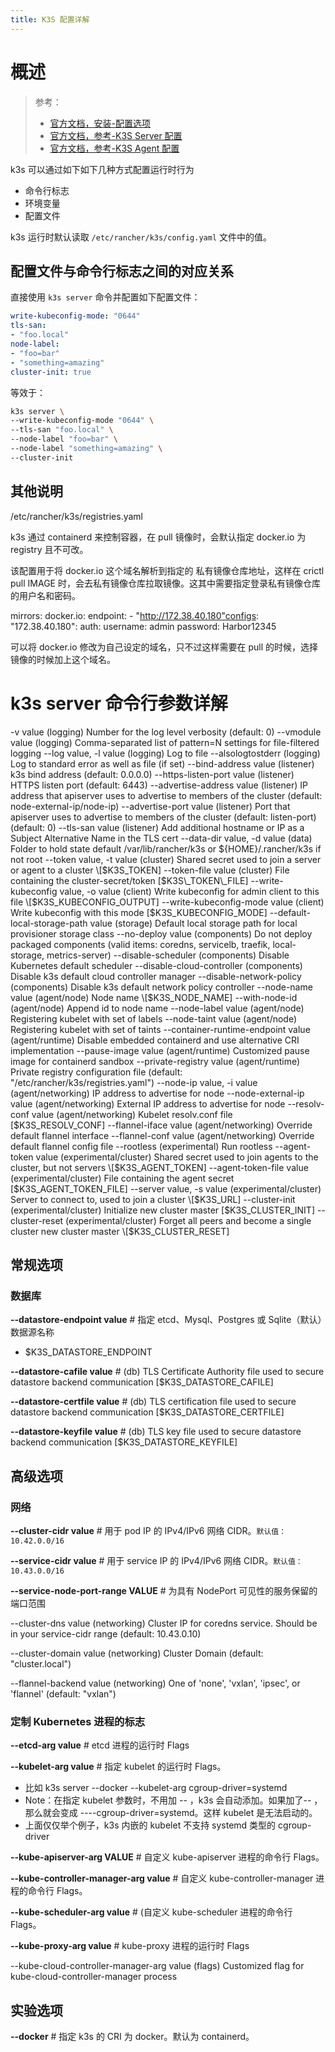 ```yaml
---
title: K3S 配置详解
---
```


# 概述

> 参考：
> - [官方文档，安装-配置选项](https://docs.k3s.io/zh/installation/configuration)
> - [官方文档，参考-K3S Server 配置](https://docs.k3s.io/reference/server-config)
> - [官方文档，参考-K3S Agent 配置](https://docs.k3s.io/reference/agent-config)

k3s 可以通过如下如下几种方式配置运行时行为
- 命令行标志
- 环境变量
- 配置文件

k3s 运行时默认读取 `/etc/rancher/k3s/config.yaml` 文件中的值。

## 配置文件与命令行标志之间的对应关系

直接使用 `k3s server` 命令并配置如下配置文件：

```yaml
write-kubeconfig-mode: "0644"  
tls-san:  
- "foo.local"  
node-label:  
- "foo=bar"  
- "something=amazing"  
cluster-init: true
```

等效于：

```bash
k3s server \  
--write-kubeconfig-mode "0644" \  
--tls-san "foo.local" \  
--node-label "foo=bar" \  
--node-label "something=amazing" \  
--cluster-init
```

## 其他说明

/etc/rancher/k3s/registries.yaml

k3s 通过 containerd 来控制容器，在 pull 镜像时，会默认指定 docker.io 为 registry 且不可改。

该配置用于将 docker.io 这个域名解析到指定的 私有镜像仓库地址，这样在 crictl pull IMAGE 时，会去私有镜像仓库拉取镜像。这其中需要指定登录私有镜像仓库的用户名和密码。

mirrors: docker.io: endpoint: - "http://172.38.40.180"configs: "172.38.40.180": auth: username: admin password: Harbor12345

可以将 docker.io 修改为自己设定的域名，只不过这样需要在 pull 的时候，选择镜像的时候加上这个域名。

# k3s server 命令行参数详解

-v value (logging) Number for the log level verbosity (default: 0)
--vmodule value (logging) Comma-separated list of pattern=N settings for file-filtered logging
--log value, -l value (logging) Log to file
--alsologtostderr (logging) Log to standard error as well as file (if set)
--bind-address value (listener) k3s bind address (default: 0.0.0.0)
--https-listen-port value (listener) HTTPS listen port (default: 6443)
--advertise-address value (listener) IP address that apiserver uses to advertise to members of the cluster (default: node-external-ip/node-ip)
--advertise-port value (listener) Port that apiserver uses to advertise to members of the cluster (default: listen-port) (default: 0)
--tls-san value (listener) Add additional hostname or IP as a Subject Alternative Name in the TLS cert
--data-dir value, -d value (data) Folder to hold state default /var/lib/rancher/k3s or ${HOME}/.rancher/k3s if not root
--token value, -t value                    (cluster) Shared secret used to join a server or agent to a cluster \[$K3S_TOKEN]
--token-file value (cluster) File containing the cluster-secret/token \[$K3S\_TOKEN\_FILE]
--write-kubeconfig value, -o value         (client) Write kubeconfig for admin client to this file \[$K3S_KUBECONFIG_OUTPUT]
--write-kubeconfig-mode value (client) Write kubeconfig with this mode \[$K3S_KUBECONFIG_MODE]
--default-local-storage-path value (storage) Default local storage path for local provisioner storage class
--no-deploy value (components) Do not deploy packaged components (valid items: coredns, servicelb, traefik, local-storage, metrics-server)
--disable-scheduler (components) Disable Kubernetes default scheduler
--disable-cloud-controller (components) Disable k3s default cloud controller manager
--disable-network-policy (components) Disable k3s default network policy controller
--node-name value (agent/node) Node name \[$K3S\_NODE\_NAME]
--with-node-id                             (agent/node) Append id to node name
--node-label value                         (agent/node) Registering kubelet with set of labels
--node-taint value                         (agent/node) Registering kubelet with set of taints
--container-runtime-endpoint value         (agent/runtime) Disable embedded containerd and use alternative CRI implementation
--pause-image value                        (agent/runtime) Customized pause image for containerd sandbox
--private-registry value                   (agent/runtime) Private registry configuration file (default: "/etc/rancher/k3s/registries.yaml")
--node-ip value, -i value                  (agent/networking) IP address to advertise for node
--node-external-ip value                   (agent/networking) External IP address to advertise for node
--resolv-conf value                        (agent/networking) Kubelet resolv.conf file \[$K3S_RESOLV_CONF]
--flannel-iface value (agent/networking) Override default flannel interface
--flannel-conf value (agent/networking) Override default flannel config file
--rootless (experimental) Run rootless
--agent-token value (experimental/cluster) Shared secret used to join agents to the cluster, but not servers \[$K3S\_AGENT\_TOKEN]
--agent-token-file value                   (experimental/cluster) File containing the agent secret \[$K3S_AGENT_TOKEN_FILE]
--server value, -s value (experimental/cluster) Server to connect to, used to join a cluster \[$K3S\_URL]
--cluster-init                             (experimental/cluster) Initialize new cluster master \[$K3S_CLUSTER_INIT]
--cluster-reset (experimental/cluster) Forget all peers and become a single cluster new cluster master \[$K3S\_CLUSTER\_RESET]

## 常规选项

### 数据库

**--datastore-endpoint value** #  指定 etcd、Mysql、Postgres 或 Sqlite（默认）数据源名称
- $K3S_DATASTORE_ENDPOINT

**--datastore-cafile value** # (db) TLS Certificate Authority file used to secure datastore backend communication \[$K3S_DATASTORE_CAFILE]

**--datastore-certfile value** # (db) TLS certification file used to secure datastore backend communication \[$K3S\_DATASTORE\_CERTFILE]

**--datastore-keyfile value** # (db) TLS key file used to secure datastore backend communication \[$K3S_DATASTORE_KEYFILE]

## 高级选项

### 网络

**--cluster-cidr value** # 用于 pod IP 的 IPv4/IPv6 网络 CIDR。`默认值：10.42.0.0/16`

**--service-cidr value** # 用于 service IP 的 IPv4/IPv6 网络 CIDR。`默认值：10.43.0.0/16`

**--service-node-port-range VALUE** # 为具有 NodePort 可见性的服务保留的端口范围

--cluster-dns value                        (networking) Cluster IP for coredns service. Should be in your service-cidr range (default: 10.43.0.10)

--cluster-domain value                     (networking) Cluster Domain (default: "cluster.local")

--flannel-backend value                    (networking) One of 'none', 'vxlan', 'ipsec', or 'flannel' (default: "vxlan")

### 定制 Kubernetes 进程的标志

**--etcd-arg value** # etcd 进程的运行时 Flags

**--kubelet-arg value** # 指定 kubelet 的运行时 Flags。

- 比如 k3s server --docker --kubelet-arg cgroup-driver=systemd
- Note：在指定 kubelet 参数时，不用加 -- ，k3s 会自动添加。如果加了-- ，那么就会变成 ----cgroup-driver=systemd。这样 kubelet 是无法启动的。
- 上面仅仅举个例子，k3s 内嵌的 kubelet 不支持 systemd 类型的 cgroup-driver

**--kube-apiserver-arg VALUE** # 自定义 kube-apiserver 进程的命令行 Flags。

**--kube-controller-manager-arg value** # 自定义 kube-controller-manager 进程的命令行 Flags。

**--kube-scheduler-arg value** # (自定义 kube-scheduler 进程的命令行 Flags。

**--kube-proxy-arg value** # kube-proxy 进程的运行时 Flags

--kube-cloud-controller-manager-arg value (flags) Customized flag for kube-cloud-controller-manager process

## 实验选项

**--docker** # 指定 k3s 的 CRI 为 docker。默认为 containerd。
